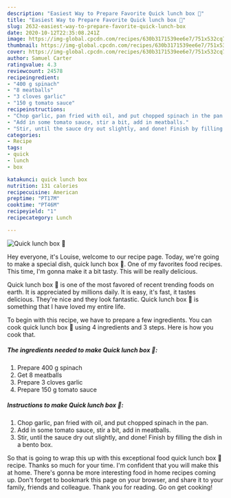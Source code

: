 ```yaml
---
description: "Easiest Way to Prepare Favorite Quick lunch box 🍱"
title: "Easiest Way to Prepare Favorite Quick lunch box 🍱"
slug: 2632-easiest-way-to-prepare-favorite-quick-lunch-box
date: 2020-10-12T22:35:08.241Z
image: https://img-global.cpcdn.com/recipes/630b3171539ee6e7/751x532cq70/quick-lunch-box-🍱-recipe-main-photo.jpg
thumbnail: https://img-global.cpcdn.com/recipes/630b3171539ee6e7/751x532cq70/quick-lunch-box-🍱-recipe-main-photo.jpg
cover: https://img-global.cpcdn.com/recipes/630b3171539ee6e7/751x532cq70/quick-lunch-box-🍱-recipe-main-photo.jpg
author: Samuel Carter
ratingvalue: 4.3
reviewcount: 24578
recipeingredient:
- "400 g spinach"
- "8 meatballs"
- "3 cloves garlic"
- "150 g tomato sauce"
recipeinstructions:
- "Chop garlic, pan fried with oil, and put chopped spinach in the pan."
- "Add in some tomato sauce, stir a bit, add in meatballs."
- "Stir, until the sauce dry out slightly, and done! Finish by filling the dish in a bento box."
categories:
- Recipe
tags:
- quick
- lunch
- box

katakunci: quick lunch box 
nutrition: 131 calories
recipecuisine: American
preptime: "PT17M"
cooktime: "PT46M"
recipeyield: "1"
recipecategory: Lunch

---
```



![Quick lunch box 🍱](https://img-global.cpcdn.com/recipes/630b3171539ee6e7/751x532cq70/quick-lunch-box-🍱-recipe-main-photo.jpg)

Hey everyone, it's Louise, welcome to our recipe page. Today, we're going to make a special dish, quick lunch box 🍱. One of my favorites food recipes. This time, I'm gonna make it a bit tasty. This will be really delicious.



Quick lunch box 🍱 is one of the most favored of recent trending foods on earth. It is appreciated by millions daily. It is easy, it's fast, it tastes delicious. They're nice and they look fantastic. Quick lunch box 🍱 is something that I have loved my entire life.


To begin with this recipe, we have to prepare a few ingredients. You can cook quick lunch box 🍱 using 4 ingredients and 3 steps. Here is how you cook that.

<!--inarticleads1-->

##### The ingredients needed to make Quick lunch box 🍱:

1. Prepare 400 g spinach
1. Get 8 meatballs
1. Prepare 3 cloves garlic
1. Prepare 150 g tomato sauce




<!--inarticleads2-->

##### Instructions to make Quick lunch box 🍱:

1. Chop garlic, pan fried with oil, and put chopped spinach in the pan.
1. Add in some tomato sauce, stir a bit, add in meatballs.
1. Stir, until the sauce dry out slightly, and done! Finish by filling the dish in a bento box.




So that is going to wrap this up with this exceptional food quick lunch box 🍱 recipe. Thanks so much for your time. I'm confident that you will make this at home. There's gonna be more interesting food in home recipes coming up. Don't forget to bookmark this page on your browser, and share it to your family, friends and colleague. Thank you for reading. Go on get cooking!

